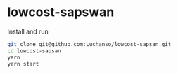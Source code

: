 # lowcost-sapswan

Install and run
```sh
git clone git@github.com:Luchanso/lowcost-sapsan.git
cd lowcost-sapsan
yarn
yarn start
```